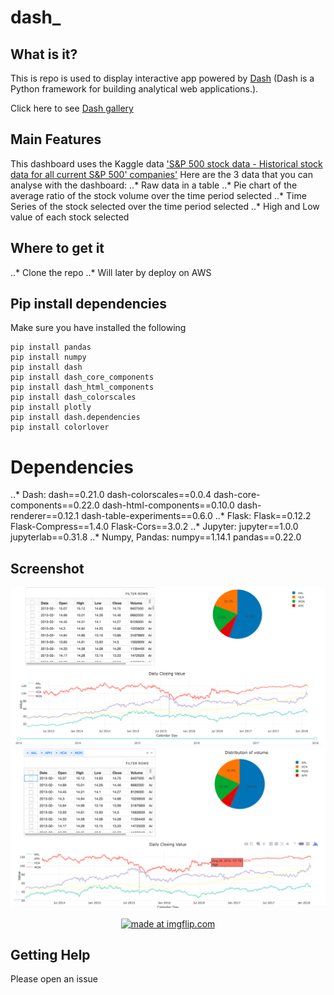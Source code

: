 # dash_

## What is it?
This is repo is used to display interactive app powered by [Dash](https://plot.ly/products/dash/) (Dash is a Python framework for building analytical web applications.).

Click here to see [Dash gallery](https://dash.plot.ly/gallery) 

## Main Features
This dashboard uses the Kaggle data ['S&P 500 stock data - Historical stock data for all current S&P 500' companies'](https://www.kaggle.com/camnugent/sandp500/data)
Here are the 3 data that you can analyse with the dashboard:
..* Raw data in a table
..* Pie chart of the average ratio of the stock volume over the time period selected
..* Time Series of the stock selected over the time period selected
..* High and Low value of each stock selected

## Where to get it
..* Clone the repo
..* Will later by deploy on AWS


## Pip install dependencies
Make sure you have installed the following 

```
pip install pandas 
pip install numpy
pip install dash
pip install dash_core_components
pip install dash_html_components
pip install dash_colorscales
pip install plotly
pip install dash.dependencies
pip install colorlover 
```

# Dependencies
..* Dash:
dash==0.21.0
dash-colorscales==0.0.4
dash-core-components==0.22.0
dash-html-components==0.10.0
dash-renderer==0.12.1
dash-table-experiments==0.6.0
..* Flask:
Flask==0.12.2
Flask-Compress==1.4.0
Flask-Cors==3.0.2
..* Jupyter:
jupyter==1.0.0
jupyterlab==0.31.8
..* Numpy, Pandas:
numpy==1.14.1
pandas==0.22.0

## Screenshot
![Screenshot](dashboard.png)
![Screenshot](dashboard2.png)
<p align="center"><a href="https://imgflip.com/gif/28g0e6"><img src="https://i.imgflip.com/28g0e6.gif" title="made at imgflip.com"/></a>

## Getting Help
Please open an issue
